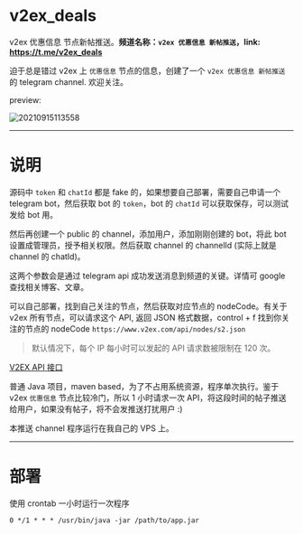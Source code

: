 # v2ex_deals
v2ex 优惠信息 节点新帖推送。**频道名称：`v2ex 优惠信息 新帖推送`，link: https://t.me/v2ex_deals**

迫于总是错过 v2ex 上 `优惠信息` 节点的信息，创建了一个 `v2ex 优惠信息 新帖推送` 的 telegram channel. 欢迎关注。

preview:

![20210915113558](https://cdn.jsdelivr.net/gh/hellodk34/image@main/img/20210915113558.png)

---

# 说明

源码中 `token` 和 `chatId` 都是 fake 的，如果想要自己部署，需要自己申请一个 telegram bot，然后获取 bot 的 `token`，bot 的 `chatId` 可以获取保存，可以测试发给 bot 用。

然后再创建一个 public 的 channel，添加用户，添加刚刚创建的 bot，将此 bot 设置成管理员，授予相关权限。然后获取 channel 的 channelId (实际上就是 channel 的 chatId)。

这两个参数会是通过 telegram api 成功发送消息到频道的关键。详情可 google 查找相关博客、文章。

可以自己部署，找到自己关注的节点，然后获取对应节点的 nodeCode。有关于 v2ex 所有节点，可以请求这个 API, 返回 JSON 格式数据，control + f 找到你关注的节点的 nodeCode `https://www.v2ex.com/api/nodes/s2.json`

> 默认情况下，每个 IP 每小时可以发起的 API 请求数被限制在 120 次。

[V2EX API 接口](https://www.v2ex.com/p/7v9TEc53)

普通 Java 项目，maven based，为了不占用系统资源，程序单次执行。鉴于 v2ex `优惠信息` 节点比较冷门，所以 1 小时请求一次 API，将这段时间的帖子推送给用户，如果没有帖子，将不会发推送打扰用户 :)

本推送 channel 程序运行在我自己的 VPS 上。

---

# 部署

使用 crontab 一小时运行一次程序

```shell
0 */1 * * * /usr/bin/java -jar /path/to/app.jar
```
